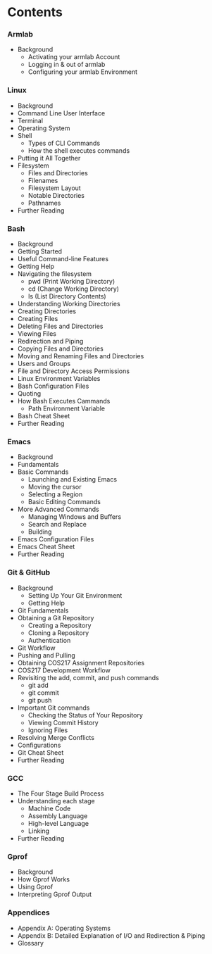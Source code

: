 # Contents

### Armlab

* Background
  * Activating your armlab Account
  * Logging in & out of armlab
  * Configuring your armlab Environment

### Linux

* Background
* Command Line User Interface
* Terminal
* Operating System
* Shell
  * Types of CLI Commands
  * How the shell executes commands
* Putting it All Together
* Filesystem
  * Files and Directories
  * Filenames
  * Filesystem Layout
  * Notable Directories
  * Pathnames
* Further Reading

### Bash

* Background
* Getting Started
* Useful Command-line Features
* Getting Help
* Navigating the filesystem
  * pwd (Print Working Directory)
  * cd (Change Working Directory)
  * ls (List Directory Contents)
* Understanding Working Directories
* Creating Directories
* Creating Files
* Deleting Files and Directories
* Viewing Files
* Redirection and Piping
* Copying Files and Directories
* Moving and Renaming Files and Directories
* Users and Groups
* File and Directory Access Permissions
* Linux Environment Variables
* Bash Configuration Files
* Quoting
* How Bash Executes Cammands
  * Path Environment Variable
* Bash Cheat Sheet
* Further Reading

### Emacs

* Background
* Fundamentals
* Basic Commands
  * Launching and Existing Emacs
  * Moving the cursor
  * Selecting a Region
  * Basic Editing Commands
* More Advanced Commands
  * Managing Windows and Buffers
  * Search and Replace
  * Building
* Emacs Configuration Files
* Emacs Cheat Sheet
* Further Reading

### Git & GitHub

* Background
  * Setting Up Your Git Environment
  * Getting Help
* Git Fundamentals
* Obtaining a Git Repository
  * Creating a Repository
  * Cloning a Repository
  * Authentication
* Git Workflow
* Pushing and Pulling
* Obtaining COS217 Assignment Repositories
* COS217 Development Workflow
* Revisiting the add, commit, and push commands
  * git add
  * git commit
  * git push
* Important Git commands
  * Checking the Status of Your Repository
  * Viewing Commit History
  * Ignoring Files
* Resolving Merge Conflicts
* Configurations
* Git Cheat Sheet
* Further Reading

### GCC

* The Four Stage Build Process
* Understanding each stage
  * Machine Code
  * Assembly Language
  * High-level Language
  * Linking
* Further Reading

### Gprof

* Background
* How Gprof Works
* Using Gprof
* Interpreting Gprof Output

### Appendices

* Appendix A: Operating Systems
* Appendix B: Detailed Explanation of I/O and Redirection & Piping
* Glossary
